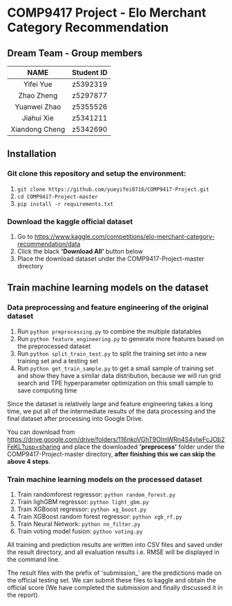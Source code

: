 # COMP9417 Project - Elo Merchant Category Recommendation

## Dream Team - Group members

|      NAME      | Student ID |
|:--------------:|:----------:|
|   Yifei Yue    |  z5392319  |
|   Zhao Zheng   |  z5297877  |
|  Yuanwei Zhao  |  z5355526  |
|   Jiahui Xie   |  z5341211  |
| Xiandong Cheng |  z5342690  |


## Installation

### Git clone this repository and setup the environment:
1. `git clone https://github.com/yueyifei0716/COMP9417-Project.git`
2. `cd COMP9417-Project-master`
3. `pip install -r requirements.txt`

### Download the kaggle official dataset
1. Go to https://www.kaggle.com/competitions/elo-merchant-category-recommendation/data
2. Click the black **'Download All'** button below
3. Place the download dataset under the COMP9417-Project-master directory


## Train machine learning models on the dataset

### Data preprocessing and feature engineering of the original dataset
1. Run `python preprocessing.py` to combine the multiple datatables
2. Run `python feature_engineering.py` to generate more features based on the preprocessed dataset
3. Run `python split_train_test.py` to split the training set into a new training set and a testing set
4. Run `python get_train_sample.py` to get a small sample of training set and show they have a similar data distribution, because we will run grid search and TPE hyperparameter optimization on this small sample to save computing time

Since the dataset is relatively large and feature engineering takes a long time,
we put all of the intermediate results of the data processing and the final dataset after processing into Google Drive.

You can download from https://drive.google.com/drive/folders/116nkoVGhT9OImWRn4S4vIwFcJOb2FeKL?usp=sharing and place the downloaded **'preprocess'** folder under the COMP9417-Project-master directory,
**after finishing this we can skip the above 4 steps**.

### Train machine learning models on the processed dataset
1. Train randomforest regressor: `python random_forest.py`
2. Train lighGBM regressor: `python light_gbm.py`
3. Train XGBoost regressor: `python xg_boost.py`
4. Train XGBoost random forest regressor: `python xgb_rf.py`
5. Train Neural Network: `python nn_filter.py`
6. Train voting model fusion: `python voting.py`

All training and prediction results are written into CSV files and 
saved under the result directory, and all evaluation results i.e. RMSE will be displayed in the command line.

The result files with the prefix of 'submission_' are the predictions made on the official testing set. We can submit these files to kaggle and obtain the official score (We have completed the submission and finally discussed it in the report).


